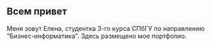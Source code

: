 ## Всем привет

Меня зовут Елена, студентка 3-го курса СПбГУ по направлению "Бизнес-информатика". Здесь размещено мое портфолио.
